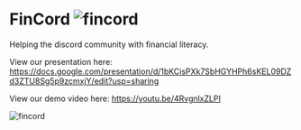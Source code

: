 # FinCord ![fincord](https://user-images.githubusercontent.com/42917263/148492487-56400e14-c1cd-44c0-b601-69f7d99cceaa.png)
Helping the discord community with financial literacy.

View our presentation here: https://docs.google.com/presentation/d/1bKCisPXk7SbHGYHPh6sKEL09DZd3ZTU8Sg5p9zcmxjY/edit?usp=sharing

View our demo video here: https://youtu.be/4RvgnlxZLPI

![fincord](https://user-images.githubusercontent.com/42917263/148492458-572d7b33-7169-4e49-8e7c-3af581d89009.png)

